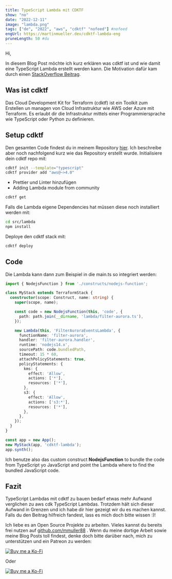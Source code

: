 ```yaml
---
title: TypeScript Lambda mit CDKTF
show: "no"
date: "2022-12-11"
image: "lambda.png"
tags: ["de", "2022", "aws", "cdktf" "nofeed"] #nofeed
engUrl: https://martinmueller.dev/cdktf-lambda-eng
pruneLength: 50 #du
---
```


Hi,

In diesem Blog Post möchte ich kurz erklären was cdktf ist und wie damit eine TypeScript Lambda erstellt werden kann. Die Motivation dafür kam durch einen [StackOverflow Beitrag](https://stackoverflow.com/questions/74740782/how-to-deploy-lambda-using-terraform-created-by-cdktf).

## Was ist cdktf

Das Cloud Development Kit for Terraform (cdktf) ist ein Toolkit zum Erstellen un managen von Cloud Infrastruktur wie AWS oder Azure mit Terraform. Es erlaubt dir die Infrastruktur mittels einer Programmiersprache wie TypeScript oder Python zu definieren.

## Setup cdktf

Den gesamten Code findest du in meinem Repository [hier](https://github.com/mmuller88/cdktf-lambda). Ich beschreibe aber noch nachfolgend kurz wie das Repository erstellt wurde. Initialisiere dein cdktf repo mit:

```bash
cdktf init --template="typescript"
cdktf provider add "aws@~>4.0"
```

* Prettier und Linter hinzufügen
* Adding Lambda module from community

```bash
cdktf get
```

Falls die Lambda eigene Dependencies hat müssen diese noch installiert werden mit:

```bash
cd src/lambda
npm install
```

Deploye den cdktf stack mit:

```bash
cdktf deploy
```

## Code

Die Lambda kann dann zum Beispiel in die main.ts so integriert werden:

```ts
import { NodejsFunction } from './constructs/nodejs-function';

class MyStack extends TerraformStack {
  constructor(scope: Construct, name: string) {
    super(scope, name);

    const code = new NodejsFunction(this, 'code', {
      path: path.join(__dirname, 'lambda/filter-aurora.ts'),
    });

    new Lambda(this, 'FilterAuroraEventsLambda', {
      functionName: 'filter-aurora',
      handler: 'filter-aurora.handler',
      runtime: 'nodejs14.x',
      sourcePath: code.bundledPath,
      timeout: 15 * 60,
      attachPolicyStatements: true,
      policyStatements: {
        kms: {
          effect: 'Allow',
          actions: ['*'],
          resources: ['*'],
        },
        s3: {
          effect: 'Allow',
          actions: ['s3:*'],
          resources: ['*'],
        },
      },
    });
  }
}

const app = new App();
new MyStack(app, 'cdktf-lambda');
app.synth();
```

Ich benutze also das custom construct __NodejsFunction__ to bundle the code from TypeScript yo JavaScript and point the Lambda where to find the bundled JavaScript code.

## Fazit

TypeScript Lambdas mit cdktf zu bauen bedarf etwas mehr Aufwand verglichen zu aws cdk TypeScript Lambdas. Trotzdem hält sich dieser Aufwand in Grenzen und ich habe dir hier gezeigt wir du es machen kannst. Falls du den Beitrag hilfreich fandest, lass es mich doch bitte wissen :)!

Ich liebe es an Open Source Projekte zu arbeiten. Vieles kannst du bereits frei nutzen auf [github.com/mmuller88](https://github.com/mmuller88) . Wenn du meine dortige Arbeit sowie meine Blog Posts toll findest, denke doch bitte darüber nach, mich zu unterstützen und ein Patreon zu werden:

[![Buy me a Ko-Fi](https://storage.ko-fi.com/cdn/useruploads/png_d554a01f-60f0-4969-94d1-7b69f3e28c2fcover.jpg?v=69a332f2-b808-4369-8ba3-dae0d1100dd4)](https://ko-fi.com/T6T1BR59W)

Oder

[![Buy me a Ko-Fi](https://theastrologypodcast.com/wp-content/uploads/2015/06/become-my-patron-05.jpg)](https://www.patreon.com/bePatron?u=29010217)
